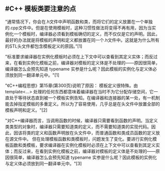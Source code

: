 #C++ 模板类要注意的点
-----------------

“通常情况下，你会在.h文件中声明函数和类，而将它们的定义放置在一个单独的.cpp文件中。但是在使用模板时，这种习惯性做法将变得不再有用，因为当实例化一个模板时，编译器必须看到模板确切的定义，而不仅仅是它的声明。因此，最好的办法就是将模板的声明和定义都放置在同一个.h文件中。这就是为什么所有的STL头文件都包含模板定义的原因。”[1]

"标准要求编译器在实例化模板时必须在上下文中可以查看到其定义实体；而反过来，在看到实例化模板之前，编译器对模板的定义体是不处理的——原因很简单，编译器怎么会预先知道 typename 实参是什么呢？因此模板的实例化与定义体必须放到同一翻译单元中。"[1]



"《C++编程思想》第15章(第300页)说明了原因：
模板定义很特殊。由template<…> 处理的任何东西都意味着编译器在当时不为它分配存储空间，它一直处于等待状态直到被一个模板实例告知。在编译器和连接器的某一处，有一机制能去掉指定模板的多重定义。所以为了容易使用，几乎总是在头文件中放置全部的模板声明和定义。"[2]



"对C++编译器而言，当调用函数的时候，编译器只需要看到函数的声明。当定义类类型的对象时，编译器只需要知道类的定义，而不需要知道类的实现代码。因此，因该将类的定义和函数声明放在头文件中，而普通函数和类成员函数的定义放在源文件中。
       但在处理模板函数和类模板时，问题发生了变化。要进行实例化模板函数和类模板，要求编译器在实例化模板时必须在上下文中可以查看到其定义实体；而反过来，在看到实例化模板之前，编译器对模板的定义体是不处理的——原因很简单，编译器怎么会预先知道 typename 实参是什么呢？因此模板的实例化与定义体必须放到同一翻译单元中。"[3]

